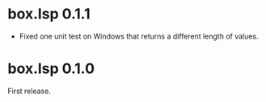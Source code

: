 # box.lsp 0.1.1

* Fixed one unit test on Windows that returns a different length of values.

# box.lsp 0.1.0

First release.
